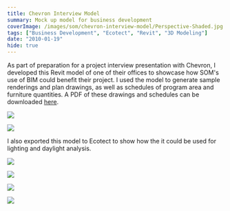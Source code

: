 ```yaml
---
title: Chevron Interview Model
summary: Mock up model for business development
coverImage: /images/som/chevron-interview-model/Perspective-Shaded.jpg
tags: ["Business Development", "Ecotect", "Revit", "3D Modeling"]
date: "2010-01-19"
hide: true
---
```


As part of preparation for a project interview presentation with Chevron, I developed this Revit model of one of their offices to showcase how SOM's use of BIM could benefit their project. I used the model to generate sample renderings and plan drawings, as well as schedules of program area and furniture quantities. A PDF of these drawings and schedules can be downloaded [here](/images/som/chevron-interview-model/Cheveron-Interview-Mock-Up-sr3.pdf).

![](/images/som/chevron-interview-model/rendering.jpg)

![](/images/som/chevron-interview-model/rendering-3.jpg)

I also exported this model to Ecotect to show how the it could be used for lighting and daylight analysis.

![](/images/som/chevron-interview-model/solar-1.jpg)

![](/images/som/chevron-interview-model/solar-2.jpg)

![](/images/som/chevron-interview-model/lighting-1.jpg)

![](/images/som/chevron-interview-model/lighting-2.jpg)
